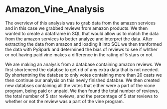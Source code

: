 # Amazon_Vine_Analysis

The overview of this analysis was to grab data from the amazon services and in this case we grabbed reviews from amazon products. We then wanted to create a dataframe in SQL that would allow us to match the data from the amazon services to better analyze and interpret the data. After extracting the data from amazon and loading it into SQL we then tranformed the data with PySpark and determined the bias of reviews to see if whther or not having paid vine makes a difference in the rating of 5 stars or not

We are making an analysis from a database containing amazon reviews. We first shorteneed the databse to get rid of any extra data that is not needed. By shortentning the databse to only votes containing more than 20 casts we then continue our analysis on this newly finished databse. We then created new databses containing all the votes that either were a part of the vione program, being paid or unpaid. We then found the total number of reviews, the total number of 5 star reviews, and the percentage of 5 star reviews to whether or not the review was a part of the vine program. 
